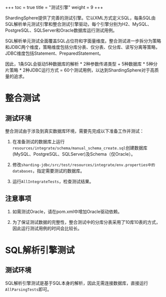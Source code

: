 +++
toc = true
title = "测试引擎"
weight = 9
+++

ShardingSphere提供了完善的测试引擎。它以XML方式定义SQL，每条SQL由SQL解析单元测试引擎和整合测试引擎驱动，每个引擎分别为H2、MySQL、PostgreSQL、SQLServer和Oracle数据库运行测试用例。

SQL解析单元测试全面覆盖SQL占位符和字面量维度。整合测试进一步拆分为策略和JDBC两个维度，策略维度包括分库分表、仅分表、仅分库、读写分离等策略，JDBC维度包括Statement、PreparedStatement。

因此，1条SQL会驱动5种数据库的解析 * 2种参数传递类型 + 5种数据库 * 5种分片策略 * 2种JDBC运行方式 = 60个测试用例，以达到ShardingSphere对于高质量的追求。

# 整合测试

## 测试环境

整合测试由于涉及到真实数据库环境，需要先完成以下准备工作并测试：

1. 在准备测试的数据库上运行`resources/integrate/schema/manual_schema_create.sql`创建数据库(MySQL、PostgreSQL、SQLServer)及Schema（仅Oracle）。

1. 修改`sharding-jdbc/src/test/resources/integrate/env.properties中的databases`，指定需要测试的数据库。

1. 运行`AllIntegrateTests`，检查测试结果。

## 注意事项

1. 如需测试Oracle，请在pom.xml中增加Oracle驱动依赖。

1. 为了保证测试数据的完整性，整合测试中的分库分表采用了10库10表的方式，因此运行测试用例的时间会比较长。

# SQL解析引擎测试

## 测试环境

SQL解析引擎测试是基于SQL本身的解析，因此无需连接数据库，直接运行`AllParsingTests`即可。
